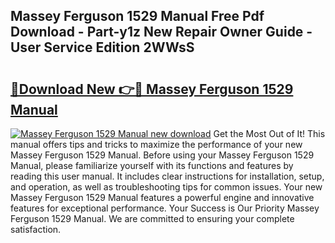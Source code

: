## Massey Ferguson 1529 Manual Free Pdf Download - Part-y1z New Repair Owner Guide - User Service Edition 2WWsS

# <h2><a href="http://bc94878.oget.top/?id=Massey+Ferguson+1529+Manual">🔗Download New 👉🔴 Massey Ferguson 1529 Manual</a></h2>

[![Massey Ferguson 1529 Manual new download](https://i.imgur.com/5g1atiW.png)](http://bc94878.oget.top/?id=Massey+Ferguson+1529+Manual)
Get the Most Out of It! This manual offers tips and tricks to maximize the performance of your new Massey Ferguson 1529 Manual. Before using your Massey Ferguson 1529 Manual, please familiarize yourself with its functions and features by reading this user manual. It includes clear instructions for installation, setup, and operation, as well as troubleshooting tips for common issues. Your new Massey Ferguson 1529 Manual features a powerful engine and innovative features for exceptional performance. Your Success is Our Priority Massey Ferguson 1529 Manual. We are committed to ensuring your complete satisfaction.
